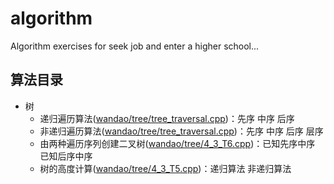 # algorithm
Algorithm exercises for seek job and enter a higher school...


## 算法目录 ##

 - 树
    - 递归遍历算法([wandao/tree/tree_traversal.cpp][1])：先序 中序 后序
    - 非递归遍历算法([wandao/tree/tree_traversal.cpp][2])：先序 中序 后序 层序
    - 由两种遍历序列创建二叉树([wandao/tree/4_3_T6.cpp][3])：已知先序中序 已知后序中序 
    - 树的高度计算([wandao/tree/4_3_T5.cpp][4])：递归算法 非递归算法


  [1]: https://github.com/BigFatBro/algorithm/blob/master/wangdao/tree/tree_traversal.cpp
  [2]: https://github.com/BigFatBro/algorithm/blob/master/wangdao/tree/tree_traversal.cpp
  [3]: https://github.com/BigFatBro/algorithm/blob/master/wangdao/tree/4_3_T6.cpp
  [4]: https://github.com/BigFatBro/algorithm/blob/master/wangdao/tree/4_3_T5.cpp